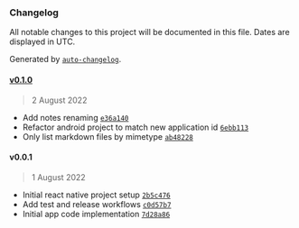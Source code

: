 ### Changelog

All notable changes to this project will be documented in this file. Dates are displayed in UTC.

Generated by [`auto-changelog`](https://github.com/CookPete/auto-changelog).

#### [v0.1.0](https://github.com/M4RC3L05/mynotes/compare/v0.0.1...v0.1.0)

> 2 August 2022

- Add notes renaming [`e36a140`](https://github.com/M4RC3L05/mynotes/commit/e36a1400a61763b24f0f9f922f31c5013360412d)
- Refactor android project to match new application id [`6ebb113`](https://github.com/M4RC3L05/mynotes/commit/6ebb11350ffac7a5c4ea96fc7fe4581985bba3c4)
- Only list markdown files by mimetype [`ab48228`](https://github.com/M4RC3L05/mynotes/commit/ab48228a623f8fc5981ccddce2600ac70fcece5e)

#### v0.0.1

> 1 August 2022

- Initial react native project setup [`2b5c476`](https://github.com/M4RC3L05/mynotes/commit/2b5c47683da340d84d769d87a8c40d02ff0e4176)
- Add test and release workflows [`c0d57b7`](https://github.com/M4RC3L05/mynotes/commit/c0d57b74c8a4fa3d885f72a5aad61b018f604c1d)
- Initial app code implementation [`7d28a86`](https://github.com/M4RC3L05/mynotes/commit/7d28a86b9f6a0e5d22baf4e4425ec51d632a1ec7)
